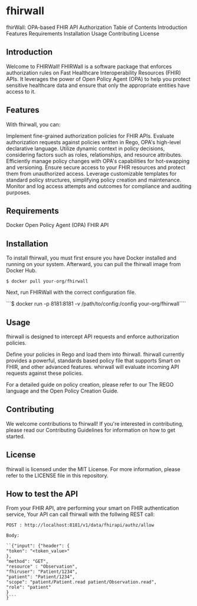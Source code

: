 # fhirwall
fhirWall: OPA-based FHIR API Authorization
Table of Contents
Introduction
Features
Requirements
Installation
Usage
Contributing
License
## Introduction
Welcome to FHIRWall! FHIRWall is a software package that enforces authorization rules on Fast Healthcare Interoperability Resources (FHIR) APIs. It leverages the power of Open Policy Agent (OPA) to help you protect sensitive healthcare data and ensure that only the appropriate entities have access to it.

## Features
With fhirwall, you can:

Implement fine-grained authorization policies for FHIR APIs.
Evaluate authorization requests against policies written in Rego, OPA's high-level declarative language.
Utilize dynamic context in policy decisions, considering factors such as roles, relationships, and resource attributes.
Efficiently manage policy changes with OPA's capabilities for hot-swapping and versioning.
Ensure secure access to your FHIR resources and protect them from unauthorized access.
Leverage customizable templates for standard policy structures, simplifying policy creation and maintenance.
Monitor and log access attempts and outcomes for compliance and auditing purposes.

## Requirements
Docker
Open Policy Agent (OPA)
FHIR API

## Installation
To install fhirwall, you must first ensure you have Docker installed and running on your system. Afterward, you can pull the fhirwall image from Docker Hub.

```$ docker pull your-org/fhirwall```

Next, run FHIRWall with the correct configuration file.

```$ docker run -p 8181:8181 -v /path/to/config:/config your-org/fhirwall````

## Usage
fhirwall is designed to intercept API requests and enforce authorization policies.

Define your policies in Rego and load them into fhirwall.  fhirwall currently provides a powerful, standards based policy file that supports Smart on FHIR, and other advanced features. 
whirwall will evaluate incoming API requests against these policies.

For a detailed guide on policy creation, please refer to our The REGO language and the Open Policy Creation Guide.

## Contributing
We welcome contributions to fhirwall! If you're interested in contributing, please read our Contributing Guidelines for information on how to get started.

## License
fhirwall is licensed under the MIT License. For more information, please refer to the LICENSE file in this repository.

## How to test the API
From your FHIR API, atre performing your smart on FHIR authentication service, Your API can call fhirwall with the follwing REST call: 
```
POST : http://localhost:8181/v1/data/fhirapi/authz/allow

Body:

``{"input": {"header": {
"token": "<token_value>"
},
"method": "GET",
"resource" : "Observation",
"fhiruser": "Patient/1234",
"patient": "Patient/1234",
"scope": "patient/Patient.read patient/Observation.read",
"role": "patient"
}
}```



